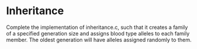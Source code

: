 # Inheritance

Complete the implementation of inheritance.c, such that it creates a family of a specified generation size and assigns blood type alleles to each family member. The oldest generation will have alleles assigned randomly to them.
